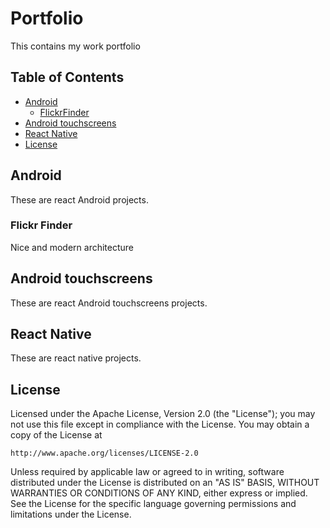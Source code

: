# Portfolio
This contains my work portfolio

## Table of Contents
- [Android](#android)
    - [FlickrFinder](#flickr-finder)
- [Android touchscreens](#android-touchscreens)
- [React Native](#react-native)
- [License](#license)

## Android
These are react Android projects.

### Flickr Finder
Nice and modern architecture

## Android touchscreens
These are react Android touchscreens projects.

## React Native
These are react native projects.

## License
Licensed under the Apache License, Version 2.0 (the "License");
you may not use this file except in compliance with the License.
You may obtain a copy of the License at

    http://www.apache.org/licenses/LICENSE-2.0

Unless required by applicable law or agreed to in writing, software
distributed under the License is distributed on an "AS IS" BASIS,
WITHOUT WARRANTIES OR CONDITIONS OF ANY KIND, either express or implied.
See the License for the specific language governing permissions and
limitations under the License.
